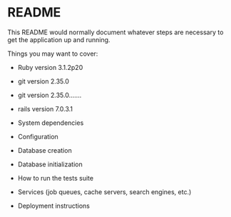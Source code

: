 # README

This README would normally document whatever steps are necessary to get the
application up and running.

Things you may want to cover:

* Ruby version 3.1.2p20

* git version 2.35.0
* git version 2.35.0.......

* rails version 7.0.3.1

* System dependencies

* Configuration

* Database creation

* Database initialization

* How to run the tests suite

* Services (job queues, cache servers, search engines, etc.)

* Deployment instructions


